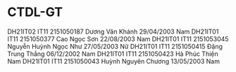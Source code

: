 # CTDL-GT
DH21IT02 IT11 2151050187 Dương Văn Khánh 29/04/2003 Nam
DH21IT01 IT11 2151050377 Cao Ngọc Sơn 22/08/2003 Nam
DH21IT01 IT11 2151053045 Nguyễn Huỳnh Ngọc Như 27/05/2003 Nữ
DH21IT01 IT11 2151050415 Đặng Trung Thắng 06/12/2002 Nam
DH21IT01 IT11 2151050423 Hà Phúc Thiện Nam
DH21IT01 IT11 2151050043 Huỳnh Nguyên Chương 13/05/2003 Nam
